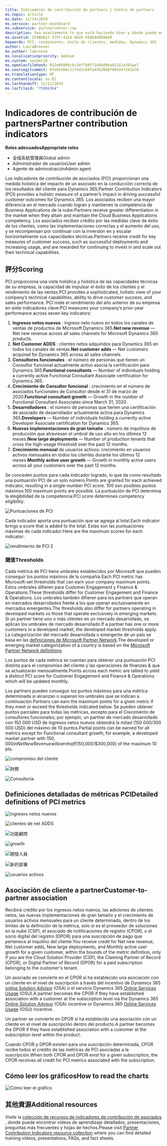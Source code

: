 ```yaml
---
title: Indicadores de contribución de partners | Centro de partners
ms.topic: article
ms.date: 11/14/2019
ms.service: partner-dashboard
ms.subservice: partnercenter-csp
description: Vea exactamente lo que está haciendo bien y dónde puede mejorar con respecto a Dynamics 365 Customer Engagement o Dynamics 365 Finance and Operations.
ms.assetid: 2F4B9A27-37FF-41E4-8A26-5EAE88DD8A49
keywords: PCI, rendimiento, éxito de clientes, medidas, Dynamics 365
author: LauraBrenner
ms.author: labrenne
ms.localizationpriority: medium
ms.custom: seodec18
ms.openlocfilehash: 012e60996c6c34ffb0f71d48d0ba92141e393ae7
ms.sourcegitcommit: 07eb5eb6c1cfed1c84fad3626b8f989247341e70
ms.translationtype: MT
ms.contentlocale: es-ES
ms.lasthandoff: 12/11/2019
ms.locfileid: "75004364"
---
```

# <a name="partner-contribution-indicators"></a><span data-ttu-id="27b9b-104">Indicadores de contribución de partners</span><span class="sxs-lookup"><span data-stu-id="27b9b-104">Partner contribution indicators</span></span>

<span data-ttu-id="27b9b-105">**Roles adecuados**</span><span class="sxs-lookup"><span data-stu-id="27b9b-105">**Appropriate roles**</span></span>
-   <span data-ttu-id="27b9b-106">全域系統管理員</span><span class="sxs-lookup"><span data-stu-id="27b9b-106">Global admin</span></span>
-   <span data-ttu-id="27b9b-107">Administrador de usuarios</span><span class="sxs-lookup"><span data-stu-id="27b9b-107">User admin</span></span>
-   <span data-ttu-id="27b9b-108">Agente de administración</span><span class="sxs-lookup"><span data-stu-id="27b9b-108">Admin agent</span></span>

<span data-ttu-id="27b9b-109">Los indicadores de contribución de asociados (PCI) proporcionan una medida holística del impacto de un asociado en la conducción correcta de los resultados del cliente para Dynamics 365.</span><span class="sxs-lookup"><span data-stu-id="27b9b-109">Partner Contribution Indicators (PCI) provides a holistic measure of a partner’s impact in driving successful customer outcomes for Dynamics 365.</span></span> <span data-ttu-id="27b9b-110">Los asociados reciben una mayor diferencia en el mercado cuando logran y mantienen la competencia de Business Applications de la nube.</span><span class="sxs-lookup"><span data-stu-id="27b9b-110">Partners receive greater differentiation in the market when they attain and maintain the Cloud Business Applications competency.</span></span>  <span data-ttu-id="27b9b-111">Los asociados reciben crédito por las medidas clave de éxito de los clientes, como las implementaciones correctas y el aumento del uso, y se recompensan por continuar con la inversión en y escalar horizontalmente sus capacidades técnicas.</span><span class="sxs-lookup"><span data-stu-id="27b9b-111">Partners receive credit for key measures of customer success, such as successful deployments and increasing usage, and are rewarded for continuing to invest in and scale out their technical capabilities.</span></span> 

## <a name="scoring"></a><span data-ttu-id="27b9b-112">評分</span><span class="sxs-lookup"><span data-stu-id="27b9b-112">Scoring</span></span>

<span data-ttu-id="27b9b-113">PCI proporciona una vista holística y holística de las capacidades técnicas de su empresa, la capacidad de impulsar el éxito de los clientes y el rendimiento de las ventas.</span><span class="sxs-lookup"><span data-stu-id="27b9b-113">PCI provides a sophisticated, holistic view of your company’s technical capabilities, ability to drive customer success, and sales performance.</span></span> <span data-ttu-id="27b9b-114">PCI mide el rendimiento del año anterior de su empresa en siete indicadores clave:</span><span class="sxs-lookup"><span data-stu-id="27b9b-114">PCI measures your company’s prior-year performance across seven key indicators:</span></span>

1. <span data-ttu-id="27b9b-115">**Ingresos netos nuevos** : ingreso neto nuevo en todos los canales de ventas de productos de Microsoft Dynamics 365.</span><span class="sxs-lookup"><span data-stu-id="27b9b-115">**Net new revenue** — Net new revenue across all sales channels for Microsoft Dynamics 365 products.</span></span>
2. <span data-ttu-id="27b9b-116">**Net Customer ADDS** : clientes netos adquiridos para Dynamics 365 en todos los canales de ventas.</span><span class="sxs-lookup"><span data-stu-id="27b9b-116">**Net customer adds** — Net customers acquired for Dynamics 365 across all sales channels.</span></span>
3. <span data-ttu-id="27b9b-117">**Consultores funcionales** : el número de personas que tienen un Consultor funcional actualmente activo asocia la certificación para Dynamics 365.</span><span class="sxs-lookup"><span data-stu-id="27b9b-117">**Functional consultants** — Number of individuals holding a currently active Functional Consultant Associate certification for Dynamics 365.</span></span>
4. <span data-ttu-id="27b9b-118">**Crecimiento de Consultor funcional** : crecimiento en el número de asociados funcionales de Consultor desde el 31 de marzo de 2020.</span><span class="sxs-lookup"><span data-stu-id="27b9b-118">**Functional consultant growth** — Growth in the number of Functional Consultant Associates since March 31, 2020.</span></span>
5. <span data-ttu-id="27b9b-119">**Desarrolladores** : el número de personas que tienen una certificación de asociado de desarrollador actualmente activa para Dynamics 365.</span><span class="sxs-lookup"><span data-stu-id="27b9b-119">**Developers** — Number of individuals holding a currently active Developer Associate certification for Dynamics 365.</span></span>
6. <span data-ttu-id="27b9b-120">**Nuevas implementaciones de gran tamaño** : número de inquilinos de producción que atraviesan el umbral de uso alto en los últimos 12 meses.</span><span class="sxs-lookup"><span data-stu-id="27b9b-120">**New large deployments** — Number of production tenants that cross the high-usage threshold over the past 12 months.</span></span>
7. <span data-ttu-id="27b9b-121">**Crecimiento mensual** de usuarios activos: crecimiento en usuarios activos mensuales en todos los clientes durante los últimos 12 meses.</span><span class="sxs-lookup"><span data-stu-id="27b9b-121">**Monthly active user growth** — Growth in monthly active users across all your customers over the past 12 months.</span></span>

<span data-ttu-id="27b9b-122">Se conceden puntos para cada indicador logrado, lo que da como resultado una puntuación PCI de un solo número.</span><span class="sxs-lookup"><span data-stu-id="27b9b-122">Points are granted for each achieved indicator, resulting in a single-number PCI score.</span></span> <span data-ttu-id="27b9b-123">100 son posibles puntos máximos.</span><span class="sxs-lookup"><span data-stu-id="27b9b-123">100 maximum points are possible.</span></span> <span data-ttu-id="27b9b-124">La puntuación de PCI determina la elegibilidad de la competencia:</span><span class="sxs-lookup"><span data-stu-id="27b9b-124">PCI score determines competency eligibility:</span></span>

![Puntuaciones de PCI](images/pcinew1.png)

<span data-ttu-id="27b9b-126">Cada indicador aporta una puntuación que se agrega al total.</span><span class="sxs-lookup"><span data-stu-id="27b9b-126">Each indicator brings a score that is added to the total.</span></span> <span data-ttu-id="27b9b-127">Estas son las puntuaciones máximas de cada indicador:</span><span class="sxs-lookup"><span data-stu-id="27b9b-127">Here are the maximum scores for each indicator:</span></span>


![rendimiento de PCI 2](images/pci1.png)

### <a name="thresholds"></a><span data-ttu-id="27b9b-129">閾值</span><span class="sxs-lookup"><span data-stu-id="27b9b-129">Thresholds</span></span>

<span data-ttu-id="27b9b-130">Cada métrica de PCI tiene umbrales establecidos por Microsoft que pueden conseguir los puntos máximos de la compañía.</span><span class="sxs-lookup"><span data-stu-id="27b9b-130">Each PCI metric has Microsoft-set thresholds that can earn your company maximum points.</span></span> <span data-ttu-id="27b9b-131">Estos umbrales difieren para Customer Engagement y Finance & Operations.</span><span class="sxs-lookup"><span data-stu-id="27b9b-131">These thresholds differ for Customer Engagement and Finance & Operations.</span></span> <span data-ttu-id="27b9b-132">Los umbrales también difieren para los partners que operan en mercados desarrollados frente a los que operan exclusivamente en mercados emergentes.</span><span class="sxs-lookup"><span data-stu-id="27b9b-132">The thresholds also differ for partners operating in developed markets vs those that operate exclusively in emerging markets.</span></span> <span data-ttu-id="27b9b-133">Si un partner tiene uno o más clientes en un mercado desarrollado, se aplican los umbrales de mercado desarrollado.</span><span class="sxs-lookup"><span data-stu-id="27b9b-133">If a partner has one or more customers in a developed market, the developed market thresholds apply.</span></span> <span data-ttu-id="27b9b-134">La categorización del mercado desarrollada o emergente de un país se basa en las [definiciones de Microsoft Partner Network](https://assets.microsoft.com/MPN-developed-and-emerging-countries-list.pdf).</span><span class="sxs-lookup"><span data-stu-id="27b9b-134">The developed or emerging market categorization of a country is based on the [Microsoft Partner Network definitions](https://assets.microsoft.com/MPN-developed-and-emerging-countries-list.pdf).</span></span>

<span data-ttu-id="27b9b-135">Los puntos de cada métrica se cuentan para obtener una puntuación PCI distinta para el compromiso del cliente y las operaciones de finanzas & que se actualizarán mensualmente.</span><span class="sxs-lookup"><span data-stu-id="27b9b-135">Points across each metric are tallied to yield a distinct PCI score for Customer Engagement and Finance & Operations which will be updated monthly.</span></span>

<span data-ttu-id="27b9b-136">Los partners pueden conseguir los puntos máximos para una métrica determinada si alcanzan o superan los umbrales que se indican a continuación.</span><span class="sxs-lookup"><span data-stu-id="27b9b-136">Partners can earn the maximum points for a given metric if they meet or exceed the thresholds indicated below.</span></span> <span data-ttu-id="27b9b-137">Se pueden obtener puntos parciales para todas las métricas, excepto para el Crecimiento de consultores funcionales; por ejemplo, un partner de mercado desarrollado con 150 000 USD de ingresos netos nuevos obtendrá la mitad (150 000/300 000 USD) del máximo de 10 puntos.</span><span class="sxs-lookup"><span data-stu-id="27b9b-137">Partial points can be earned for all metrics except for Functional consultant growth, for example, a developed market partner with $150,000 in Net New Revenue will earn half ($150,000/$300,000) of the maximum 10 pts.</span></span>

![compromiso del cliente](images/pci/table_1.png)

![財務](images/pci/TABLE_2.png)

![Consultoría](images/pci/table_3.png)

## <a name="detailed-definitions-of-pci-metrics"></a><span data-ttu-id="27b9b-141">Definiciones detalladas de métricas PCI</span><span class="sxs-lookup"><span data-stu-id="27b9b-141">Detailed definitions of PCI metrics</span></span>

![ingresos netos nuevos](images/net_new1.png)

![clientes de net ADDS](images/netcustomer.png)

![功能顧問](images/pci/functional_consultants.png)

![growth](images/pci/functional_consultant_growth.png)

![開發人員](images/pci/developers.png)

![新的部署](images/pci/new_large_deployments.png)

![usuarios activos](images/pci/monthly_active_user_growth.png)


## <a name="customer-to-partner-association"></a><span data-ttu-id="27b9b-149">Asociación de cliente a partner</span><span class="sxs-lookup"><span data-stu-id="27b9b-149">Customer-to-partner association</span></span>

<span data-ttu-id="27b9b-150">Recibirá crédito por los ingresos netos nuevos, las adiciones de clientes netos, las nuevas implementaciones de gran tamaño y el crecimiento de usuarios activos mensuales para un cliente determinado, dentro de los límites de la definición de la métrica, solo si es el proveedor de soluciones en la nube (CSP), el asociado de notificaciones de registro (CPOR), o el socio digital del registro (DPOR) para una suscripción de pago que pertenece al inquilino del cliente.</span><span class="sxs-lookup"><span data-stu-id="27b9b-150">You receive credit for Net new revenue, Net customer adds, New large deployments, and Monthly active user growth for a given customer, within the bounds of the metric definition, only if you are the Cloud Solution Provider (CSP), the Claiming Partner of Record (CPOR), or Digital Partner of Record (DPOR) for a paid subscription belonging to the customer's tenant.</span></span>

<span data-ttu-id="27b9b-151">Un asociado se convierte en el CPOR si ha establecido una asociación con un cliente en el nivel de suscripción a través del incentivo de Dynamics 365 [online Solution Advisor](https://support.microsoft.com/en-us/help/4501560/online-services-advisor-osa-sell-incentives-faq) (OSA) o el servicio Dynamics 365 [Online Services Usage](https://support.microsoft.com/en-us/help/3082044/become-eligible-for-the-online-services-usage-incentive-program) (OSU).</span><span class="sxs-lookup"><span data-stu-id="27b9b-151">A partner becomes the CPOR if they have established association with a customer at the subscription level via the Dynamics 365 [Online Solution Advisor](https://support.microsoft.com/en-us/help/4501560/online-services-advisor-osa-sell-incentives-faq) (OSA) incentive or Dynamics 365 [Online Services Usage](https://support.microsoft.com/en-us/help/3082044/become-eligible-for-the-online-services-usage-incentive-program) (OSU) incentive.</span></span>

<span data-ttu-id="27b9b-152">Un partner se convierte en DPOR si ha establecido una asociación con un cliente en el nivel de suscripción dentro del producto.</span><span class="sxs-lookup"><span data-stu-id="27b9b-152">A partner becomes the DPOR if they have established association with a customer at the subscription level within the product.</span></span>

<span data-ttu-id="27b9b-153">Cuando CPOR y DPOR existen para una suscripción determinada, CPOR recibe todos el crédito de las métricas de PCI asociadas a la suscripción.</span><span class="sxs-lookup"><span data-stu-id="27b9b-153">When both CPOR and DPOR exist for a given subscription, the CPOR receives all credit for PCI metrics associated with the subscription.</span></span>

## <a name="how-to-read-the-charts"></a><span data-ttu-id="27b9b-154">Cómo leer los gráficos</span><span class="sxs-lookup"><span data-stu-id="27b9b-154">How to read the charts</span></span>

![Cómo leer el gráfico](images/pci2.png)

## <a name="additional-resources"></a><span data-ttu-id="27b9b-156">其他資源</span><span class="sxs-lookup"><span data-stu-id="27b9b-156">Additional resources</span></span>

<span data-ttu-id="27b9b-157">Visite la [colección de recursos de indicadores de contribución de asociados](https://partner.microsoft.com/asset/collection/pci-learn#/) , donde puede encontrar vídeos de aprendizaje detallados, presentaciones, preguntas más frecuentes y hojas de hechos.</span><span class="sxs-lookup"><span data-stu-id="27b9b-157">Please visit [Partner Contribution Indicators resource collection](https://partner.microsoft.com/asset/collection/pci-learn#/) where you can find detailed training videos, presentations, FAQs, and fact sheets.</span></span> 




